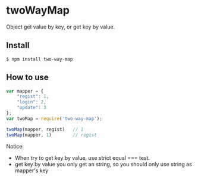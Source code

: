 twoWayMap
=====
Object get value by key, or get key by value.

## Install
```
$ npm install two-way-map
```


## How to use

```js
var mapper = {
    "regist": 1,
    "login": 2,
    "update": 3
};
var twoMap = require('two-way-map');

twoMap(mapper, regist)   // 1
twoMap(mapper, 1)        // regist
```

Notice: 
* When try to get key by value, use strict equal === test.
* get key by value you only get an string, so you should only use string as mapper's key